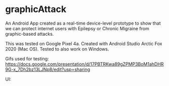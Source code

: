 # graphicAttack

An Android App created as a real-time device-level prototype to show that we can protect internet users with Epilepsy or Chronic Migraine from graphic-based attacks.

This was tested on Google Pixel 4a.
Created with Android Studio Arctic Fox 2020 (Mac OS). Tested to also work on Windows. 

Gifs used for testing:
https://docs.google.com/presentation/d/17PBTRKwa89gZPMP3BoM1ahDHR9G-x_7Dh2bz13LJNp8/edit?usp=sharing

UI: 
